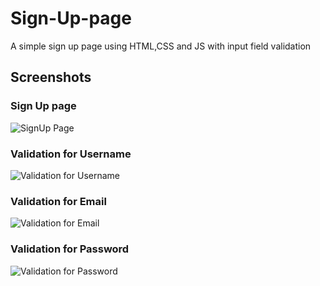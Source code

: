 # Sign-Up-page

A simple sign up page using HTML,CSS and JS with input field validation

## Screenshots 

### Sign Up page
![SignUp Page](../master/screenshots/img1.png)

### Validation for Username
![Validation for Username](../master/screenshots/img2.png)

### Validation for Email
![Validation for Email](../master/screenshots/img3.png)

### Validation for Password
![Validation for Password](../master/screenshots/img4.png)


